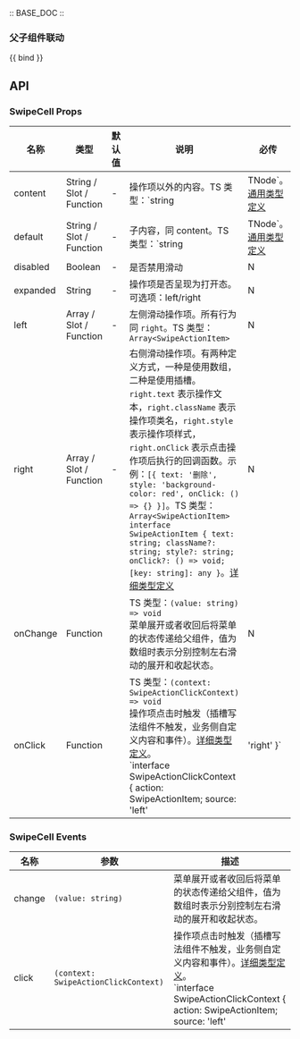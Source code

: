 :: BASE_DOC ::

### 父子组件联动

{{ bind }}

## API
### SwipeCell Props

名称 | 类型 | 默认值 | 说明 | 必传
-- | -- | -- | -- | --
content | String / Slot / Function | - | 操作项以外的内容。TS 类型：`string | TNode`。[通用类型定义](https://github.com/Tencent/tdesign-mobile-vue/blob/develop/src/common.ts) | N
default | String / Slot / Function | - | 子内容，同 content。TS 类型：`string | TNode`。[通用类型定义](https://github.com/Tencent/tdesign-mobile-vue/blob/develop/src/common.ts) | N
disabled | Boolean | - | 是否禁用滑动 | N
expanded | String | - | 操作项是否呈现为打开态。可选项：left/right | N
left | Array / Slot / Function | - | 左侧滑动操作项。所有行为同 `right`。TS 类型：`Array<SwipeActionItem>` | N
right | Array / Slot / Function | - | 右侧滑动操作项。有两种定义方式，一种是使用数组，二种是使用插槽。`right.text` 表示操作文本，`right.className` 表示操作项类名，`right.style` 表示操作项样式，`right.onClick` 表示点击操作项后执行的回调函数。示例：`[{ text: '删除', style: 'background-color: red', onClick: () => {} }]`。TS 类型：`Array<SwipeActionItem>` `interface SwipeActionItem { text: string; className?: string; style?: string; onClick?: () => void; [key: string]: any }`。[详细类型定义](https://github.com/Tencent/tdesign-mobile-vue/tree/develop/src/swipe-cell/type.ts) | N
onChange | Function |  | TS 类型：`(value: string) => void`<br/>菜单展开或者收回后将菜单的状态传递给父组件，值为数组时表示分别控制左右滑动的展开和收起状态。 | N
onClick | Function |  | TS 类型：`(context: SwipeActionClickContext) => void`<br/>操作项点击时触发（插槽写法组件不触发，业务侧自定义内容和事件）。[详细类型定义](https://github.com/Tencent/tdesign-mobile-vue/tree/develop/src/swipe-cell/type.ts)。<br/>`interface SwipeActionClickContext { action: SwipeActionItem; source: 'left' | 'right' }`<br/> | N

### SwipeCell Events

名称 | 参数 | 描述
-- | -- | --
change | `(value: string)` | 菜单展开或者收回后将菜单的状态传递给父组件，值为数组时表示分别控制左右滑动的展开和收起状态。
click | `(context: SwipeActionClickContext)` | 操作项点击时触发（插槽写法组件不触发，业务侧自定义内容和事件）。[详细类型定义](https://github.com/Tencent/tdesign-mobile-vue/tree/develop/src/swipe-cell/type.ts)。<br/>`interface SwipeActionClickContext { action: SwipeActionItem; source: 'left' | 'right' }`<br/>
